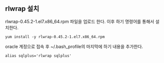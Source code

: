 ## rlwrap 설치
rlwrap-0.45.2-1.el7.x86_64.rpm 파일을 업로드 한다. 이후 하기 명령어를 통해서 설치한다.
```shell
yum install -y rlwrap-0.45.2-1.el7.x86_64.rpm
```
oracle 계정으로 접속 후 ~/.bash_profile의 마지막에 하기 내용을 추가한다.
```text
alias sqlplus='rlwrap sqlplus'
```
